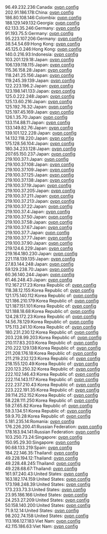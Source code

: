 96.49.232.236:Canada: [ovpn config](vpn/96_49_232_236.ovpn)  
202.91.186.178:China: [ovpn config](vpn/202_91_186_178.ovpn)  
186.80.108.146:Colombia: [ovpn config](vpn/186_80_108_146.ovpn)  
188.129.149.132:Georgia: [ovpn config](vpn/188_129_149_132.ovpn)  
62.133.35.246:Germany: [ovpn config](vpn/62_133_35_246.ovpn)  
91.193.75.5:Germany: [ovpn config](vpn/91_193_75_5.ovpn)  
95.223.107.206:Germany: [ovpn config](vpn/95_223_107_206.ovpn)  
38.54.54.69:Hong Kong: [ovpn config](vpn/38_54_54_69.ovpn)  
45.125.0.246:Hong Kong: [ovpn config](vpn/45_125_0_246.ovpn)  
140.0.216.93:Indonesia: [ovpn config](vpn/140_0_216_93.ovpn)  
103.201.129.18:Japan: [ovpn config](vpn/103_201_129_18.ovpn)  
106.139.118.115:Japan: [ovpn config](vpn/106_139_118_115.ovpn)  
115.36.158.28:Japan: [ovpn config](vpn/115_36_158_28.ovpn)  
118.241.25.156:Japan: [ovpn config](vpn/118_241_25_156.ovpn)  
119.245.39.139:Japan: [ovpn config](vpn/119_245_39_139.ovpn)  
122.223.196.2:Japan: [ovpn config](vpn/122_223_196_2.ovpn)  
123.198.141.133:Japan: [ovpn config](vpn/123_198_141_133.ovpn)  
125.0.222.248:Japan: [ovpn config](vpn/125_0_222_248.ovpn)  
125.13.60.216:Japan: [ovpn config](vpn/125_13_60_216.ovpn)  
125.192.76.32:Japan: [ovpn config](vpn/125_192_76_32.ovpn)  
125.197.45.169:Japan: [ovpn config](vpn/125_197_45_169.ovpn)  
126.1.35.70:Japan: [ovpn config](vpn/126_1_35_70.ovpn)  
133.114.88.11:Japan: [ovpn config](vpn/133_114_88_11.ovpn)  
133.149.82.76:Japan: [ovpn config](vpn/133_149_82_76.ovpn)  
139.101.122.228:Japan: [ovpn config](vpn/139_101_122_228.ovpn)  
14.132.118.220:Japan: [ovpn config](vpn/14_132_118_220.ovpn)  
175.128.56.104:Japan: [ovpn config](vpn/175_128_56_104.ovpn)  
180.34.233.128:Japan: [ovpn config](vpn/180_34_233_128.ovpn)  
207.65.150.237:Japan: [ovpn config](vpn/207_65_150_237.ovpn)  
219.100.37.1:Japan: [ovpn config](vpn/219_100_37_1.ovpn)  
219.100.37.108:Japan: [ovpn config](vpn/219_100_37_108.ovpn)  
219.100.37.109:Japan: [ovpn config](vpn/219_100_37_109.ovpn)  
219.100.37.125:Japan: [ovpn config](vpn/219_100_37_125.ovpn)  
219.100.37.138:Japan: [ovpn config](vpn/219_100_37_138.ovpn)  
219.100.37.19:Japan: [ovpn config](vpn/219_100_37_19.ovpn)  
219.100.37.205:Japan: [ovpn config](vpn/219_100_37_205.ovpn)  
219.100.37.211:Japan: [ovpn config](vpn/219_100_37_211.ovpn)  
219.100.37.213:Japan: [ovpn config](vpn/219_100_37_213.ovpn)  
219.100.37.22:Japan: [ovpn config](vpn/219_100_37_22.ovpn)  
219.100.37.4:Japan: [ovpn config](vpn/219_100_37_4.ovpn)  
219.100.37.50:Japan: [ovpn config](vpn/219_100_37_50.ovpn)  
219.100.37.58:Japan: [ovpn config](vpn/219_100_37_58.ovpn)  
219.100.37.67:Japan: [ovpn config](vpn/219_100_37_67.ovpn)  
219.100.37.7:Japan: [ovpn config](vpn/219_100_37_7.ovpn)  
219.100.37.77:Japan: [ovpn config](vpn/219_100_37_77.ovpn)  
219.100.37.90:Japan: [ovpn config](vpn/219_100_37_90.ovpn)  
219.124.6.229:Japan: [ovpn config](vpn/219_124_6_229.ovpn)  
219.164.180.230:Japan: [ovpn config](vpn/219_164_180_230.ovpn)  
221.118.139.135:Japan: [ovpn config](vpn/221_118_139_135.ovpn)  
27.83.144.248:Japan: [ovpn config](vpn/27_83_144_248.ovpn)  
59.129.238.70:Japan: [ovpn config](vpn/59_129_238_70.ovpn)  
60.36.140.244:Japan: [ovpn config](vpn/60_36_140_244.ovpn)  
61.46.248.43:Japan: [ovpn config](vpn/61_46_248_43.ovpn)  
112.167.217.23:Korea Republic of: [ovpn config](vpn/112_167_217_23.ovpn)  
118.38.12.155:Korea Republic of: [ovpn config](vpn/118_38_12_155.ovpn)  
121.175.140.112:Korea Republic of: [ovpn config](vpn/121_175_140_112.ovpn)  
121.186.210.179:Korea Republic of: [ovpn config](vpn/121_186_210_179.ovpn)  
121.187.151.101:Korea Republic of: [ovpn config](vpn/121_187_151_101.ovpn)  
121.188.18.68:Korea Republic of: [ovpn config](vpn/121_188_18_68.ovpn)  
124.28.172.23:Korea Republic of: [ovpn config](vpn/124_28_172_23.ovpn)  
14.56.78.129:Korea Republic of: [ovpn config](vpn/14_56_78_129.ovpn)  
175.113.241.10:Korea Republic of: [ovpn config](vpn/175_113_241_10.ovpn)  
180.231.230.12:Korea Republic of: [ovpn config](vpn/180_231_230_12.ovpn)  
203.228.99.203:Korea Republic of: [ovpn config](vpn/203_228_99_203.ovpn)  
210.117.83.203:Korea Republic of: [ovpn config](vpn/210_117_83_203.ovpn)  
210.222.129.138:Korea Republic of: [ovpn config](vpn/210_222_129_138.ovpn)  
211.208.176.18:Korea Republic of: [ovpn config](vpn/211_208_176_18.ovpn)  
211.219.232.123:Korea Republic of: [ovpn config](vpn/211_219_232_123.ovpn)  
218.155.120.49:Korea Republic of: [ovpn config](vpn/218_155_120_49.ovpn)  
220.123.250.32:Korea Republic of: [ovpn config](vpn/220_123_250_32.ovpn)  
222.102.146.43:Korea Republic of: [ovpn config](vpn/222_102_146_43.ovpn)  
222.114.143.117:Korea Republic of: [ovpn config](vpn/222_114_143_117.ovpn)  
222.237.210.43:Korea Republic of: [ovpn config](vpn/222_237_210_43.ovpn)  
223.222.191.35:Korea Republic of: [ovpn config](vpn/223_222_191_35.ovpn)  
39.114.252.152:Korea Republic of: [ovpn config](vpn/39_114_252_152.ovpn)  
58.228.111.250:Korea Republic of: [ovpn config](vpn/58_228_111_250.ovpn)  
59.27.65.82:Korea Republic of: [ovpn config](vpn/59_27_65_82.ovpn)  
59.3.134.51:Korea Republic of: [ovpn config](vpn/59_3_134_51.ovpn)  
59.9.70.28:Korea Republic of: [ovpn config](vpn/59_9_70_28.ovpn)  
5.181.235.14:Romania: [ovpn config](vpn/5_181_235_14.ovpn)  
176.226.200.41:Russian Federation: [ovpn config](vpn/176_226_200_41.ovpn)  
178.163.94.141:Russian Federation: [ovpn config](vpn/178_163_94_141.ovpn)  
103.250.73.24:Singapore: [ovpn config](vpn/103_250_73_24.ovpn)  
150.95.29.30:Singapore: [ovpn config](vpn/150_95_29_30.ovpn)  
90.68.133.219:Spain: [ovpn config](vpn/90_68_133_219.ovpn)  
184.22.146.35:Thailand: [ovpn config](vpn/184_22_146_35.ovpn)  
49.228.194.12:Thailand: [ovpn config](vpn/49_228_194_12.ovpn)  
49.228.48.245:Thailand: [ovpn config](vpn/49_228_48_245.ovpn)  
49.228.68.67:Thailand: [ovpn config](vpn/49_228_68_67.ovpn)  
161.97.240.43:United States: [ovpn config](vpn/161_97_240_43.ovpn)  
163.182.174.159:United States: [ovpn config](vpn/163_182_174_159.ovpn)  
173.198.248.39:United States: [ovpn config](vpn/173_198_248_39.ovpn)  
173.233.73.3:United States: [ovpn config](vpn/173_233_73_3.ovpn)  
23.95.186.166:United States: [ovpn config](vpn/23_95_186_166.ovpn)  
24.253.27.209:United States: [ovpn config](vpn/24_253_27_209.ovpn)  
50.158.140.200:United States: [ovpn config](vpn/50_158_140_200.ovpn)  
71.9.12.14:United States: [ovpn config](vpn/71_9_12_14.ovpn)  
98.202.74.158:United States: [ovpn config](vpn/98_202_74_158.ovpn)  
113.166.127.183:Viet Nam: [ovpn config](vpn/113_166_127_183.ovpn)  
42.115.186.63:Viet Nam: [ovpn config](vpn/42_115_186_63.ovpn)  
